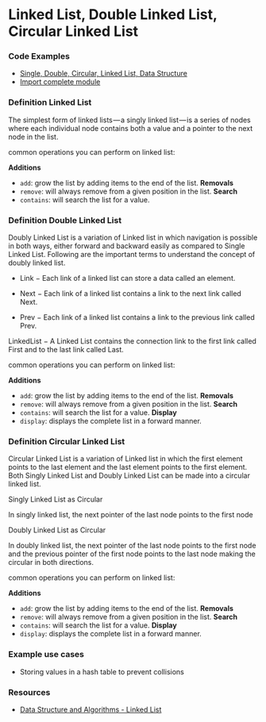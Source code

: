 # Linked List, Double Linked List, Circular Linked List

### Code Examples

- [Single, Double, Circular, Linked List, Data Structure](./linked.js)
- [Import complete module](./index.js)

### Definition Linked List

The simplest form of linked lists — a singly linked list — is a series of nodes where each individual node contains both a value and a pointer to the next node in the list.

common operations you can perform on linked list:

**Additions**

- `add`: grow the list by adding items to the end of the list.
  **Removals**
- `remove`: will always remove from a given position in the list.
  **Search**
- `contains`: will search the list for a value.

### Definition Double Linked List

Doubly Linked List is a variation of Linked list in which navigation is possible in both ways, either forward and backward easily as compared to Single Linked List. Following are the important terms to understand the concept of doubly linked list.

- Link − Each link of a linked list can store a data called an element.

- Next − Each link of a linked list contains a link to the next link called Next.

- Prev − Each link of a linked list contains a link to the previous link called Prev.

LinkedList − A Linked List contains the connection link to the first link called First and to the last link called Last.

common operations you can perform on linked list:

**Additions**

- `add`: grow the list by adding items to the end of the list.
  **Removals**
- `remove`: will always remove from a given position in the list.
  **Search**
- `contains`: will search the list for a value.
  **Display**
- `display`: displays the complete list in a forward manner.

### Definition Circular Linked List

Circular Linked List is a variation of Linked list in which the first element points to the last element and the last element points to the first element. Both Singly Linked List and Doubly Linked List can be made into a circular linked list.

Singly Linked List as Circular

In singly linked list, the next pointer of the last node points to the first node

Doubly Linked List as Circular

In doubly linked list, the next pointer of the last node points to the first node and the previous pointer of the first node points to the last node making the circular in both directions.

common operations you can perform on linked list:

**Additions**

- `add`: grow the list by adding items to the end of the list.
  **Removals**
- `remove`: will always remove from a given position in the list.
  **Search**
- `contains`: will search the list for a value.
  **Display**
- `display`: displays the complete list in a forward manner.

### Example use cases

- Storing values in a hash table to prevent collisions

### Resources

- [Data Structure and Algorithms - Linked List](https://www.tutorialspoint.com/data_structures_algorithms/linked_list_algorithms.htm)
